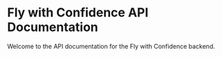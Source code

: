 # Fly with Confidence API Documentation

Welcome to the API documentation for the Fly with Confidence backend.
